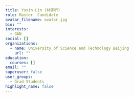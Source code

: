 ```yaml
---
title: Yuxin Lin (林宇昕)
role: Master. Candidate
avatar_filename: avatar.jpg
bio: ""
interests:
  - GAN
social: []
organizations:
  - name: University of Science and Technology Beijing
    url: ""
education:
  courses: []
email: ""
superuser: false
user_groups:
  - Grad Students
highlight_name: false
---
```

